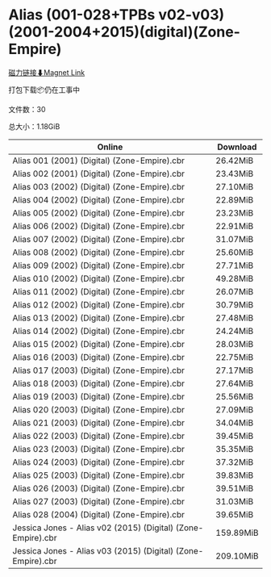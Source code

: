 # Alias (001-028+TPBs v02-v03)(2001-2004+2015)(digital)(Zone-Empire)

[磁力链接⬇Magnet Link](magnet:?xt=urn:btih:89d78b4fd83f1753574dd7d1df54f4a7cff46db5&dn=Alias%20%28001-028%2BTPBs%20v02-v03%29%282001-2004%2B2015%29%28digital%29%28Zone-Empire%29)

打包下载📦仍在工事中

文件数：30

总大小：1.18GiB

Online | Download
--- | ---
Alias 001 (2001) (Digital) (Zone-Empire).cbr | 26.42MiB
Alias 002 (2001) (Digital) (Zone-Empire).cbr | 23.43MiB
Alias 003 (2002) (Digital) (Zone-Empire).cbr | 27.10MiB
Alias 004 (2002) (Digital) (Zone-Empire).cbr | 22.89MiB
Alias 005 (2002) (Digital) (Zone-Empire).cbr | 23.23MiB
Alias 006 (2002) (Digital) (Zone-Empire).cbr | 22.91MiB
Alias 007 (2002) (Digital) (Zone-Empire).cbr | 31.07MiB
Alias 008 (2002) (Digital) (Zone-Empire).cbr | 25.60MiB
Alias 009 (2002) (Digital) (Zone-Empire).cbr | 27.71MiB
Alias 010 (2002) (Digital) (Zone-Empire).cbr | 49.28MiB
Alias 011 (2002) (Digital) (Zone-Empire).cbr | 26.07MiB
Alias 012 (2002) (Digital) (Zone-Empire).cbr | 30.79MiB
Alias 013 (2002) (Digital) (Zone-Empire).cbr | 27.48MiB
Alias 014 (2002) (Digital) (Zone-Empire).cbr | 24.24MiB
Alias 015 (2002) (Digital) (Zone-Empire).cbr | 28.03MiB
Alias 016 (2003) (Digital) (Zone-Empire).cbr | 22.75MiB
Alias 017 (2003) (Digital) (Zone-Empire).cbr | 27.17MiB
Alias 018 (2003) (Digital) (Zone-Empire).cbr | 27.64MiB
Alias 019 (2003) (Digital) (Zone-Empire).cbr | 25.56MiB
Alias 020 (2003) (Digital) (Zone-Empire).cbr | 27.09MiB
Alias 021 (2003) (Digital) (Zone-Empire).cbr | 34.04MiB
Alias 022 (2003) (Digital) (Zone-Empire).cbr | 39.45MiB
Alias 023 (2003) (Digital) (Zone-Empire).cbr | 35.35MiB
Alias 024 (2003) (Digital) (Zone-Empire).cbr | 37.32MiB
Alias 025 (2003) (Digital) (Zone-Empire).cbr | 39.83MiB
Alias 026 (2003) (Digital) (Zone-Empire).cbr | 39.51MiB
Alias 027 (2003) (Digital) (Zone-Empire).cbr | 31.03MiB
Alias 028 (2004) (Digital) (Zone-Empire).cbr | 39.65MiB
Jessica Jones - Alias v02 (2015) (Digital) (Zone-Empire).cbr | 159.89MiB
Jessica Jones - Alias v03 (2015) (Digital) (Zone-Empire).cbr | 209.10MiB